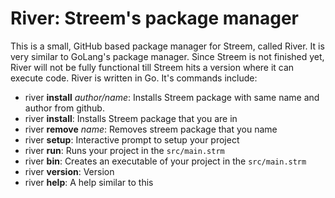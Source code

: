 
# River: Streem's package manager
This is a small, GitHub based package manager for Streem, called River. It is very similar to GoLang's package manager. Since Streem is not finished yet, River will not be fully functional till Streem hits a version where it can execute code. River is written in Go. It's commands include:

  * river **install** _author/name_: Installs Streem package with same name and author from github.
  * river **install**: Installs Streem package that you are in
  * river **remove** _name_: Removes streem package that you name
  * river **setup**: Interactive prompt to setup your project
  * river **run**: Runs your project in the `src/main.strm`
  * river **bin**: Creates an executable of your project in the `src/main.strm`
  * river **version**: Version
  * river **help**: A help similar to this
